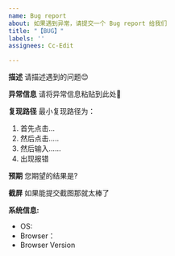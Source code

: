 ```yaml
---
name: Bug report
about: 如果遇到异常，请提交一个 Bug report 给我们
title: "【BUG】"
labels: ''
assignees: Cc-Edit

---
```


**描述**
请描述遇到的问题😊

**异常信息**
请将异常信息粘贴到此处📝

**复现路径**
最小复现路径为：
1. 首先点击...
2. 然后点击.....
3. 然后输入......
4. 出现报错

**预期**
您期望的结果是?

**截屏**
如果能提交截图那就太棒了

**系统信息:**
 - OS:  
 - Browser：
 - Browser Version
